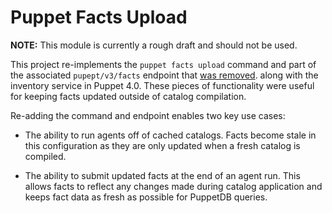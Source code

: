 # Puppet Facts Upload

**NOTE:** This module is currently a rough draft and should not be used.

This project re-implements the `puppet facts upload` command and part of the
associated `pupept/v3/facts` endpoint that [was removed][PUP-2560]. along with
the inventory service in Puppet 4.0. These pieces of functionality were useful
for keeping facts updated outside of catalog compilation.

[PUP-2560]: https://tickets.puppetlabs.com/browse/PUP-2560

Re-adding the command and endpoint enables two key use cases:

  - The ability to run agents off of cached catalogs. Facts become stale in this
    configuration as they are only updated when a fresh catalog is compiled.

  - The ability to submit updated facts at the end of an agent run. This allows
    facts to reflect any changes made during catalog application and keeps fact
    data as fresh as possible for PuppetDB queries.

